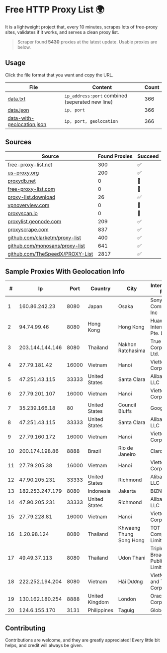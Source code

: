 
# Free HTTP Proxy List 🌍

It is a lightweight project that, every 10 minutes, scrapes lots of free-proxy sites, validates if it works, and serves a clean proxy list.


> Scraper found **5430** proxies at the latest update. Usable proxies are below.

## Usage

Click the file format that you want and copy the URL.


|File|Content|Count|
|----|-------|-----|
|[data.txt](https://raw.githubusercontent.com/themiralay/Proxy-List-World/master/data.txt)|`ip_address:port` combined (seperated new line)|366|
|[data.json](https://raw.githubusercontent.com/themiralay/Proxy-List-World/master/data.json)|`ip, port`|366|
|[data-with-geolocation.json](https://raw.githubusercontent.com/themiralay/Proxy-List-World/master/data-with-geolocation.json)|`ip, port, geolocation`|366|

## Sources

|Source|Found Proxies|Succeed|
|------|-------------|-------|
|[free-proxy-list.net](https://free-proxy-list.net)|300|✅|
|[us-proxy.org](https://www.us-proxy.org)|200|✅|
|[proxydb.net](http://proxydb.net)|0|🚫|
|[free-proxy-list.com](https://free-proxy-list.com/?page=&port=&type%5B%5D=http&type%5B%5D=https&up_time=0&search=Search)|0|🚫|
|[proxy-list.download](https://www.proxy-list.download/HTTP)|26|✅|
|[vpnoverview.com](https://vpnoverview.com/privacy/anonymous-browsing/free-proxy-servers)|0|🚫|
|[proxyscan.io](https://www.proxyscan.io)|0|🚫|
|[proxylist.geonode.com](https://proxylist.geonode.com/api/proxy-list?limit=300&page=1&sort_by=lastChecked&sort_type=desc&protocols=http,https)|209|✅|
|[proxyscrape.com](https://api.proxyscrape.com/v2/?request=displayproxies&protocol=http&timeout=10000&country=all&ssl=all&anonymity=all)|837|✅|
|[github.com/clarketm/proxy-list](https://raw.githubusercontent.com/clarketm/proxy-list/master/proxy-list-raw.txt)|400|✅|
|[github.com/monosans/proxy-list](https://raw.githubusercontent.com/monosans/proxy-list/main/proxies/http.txt)|641|✅|
|[github.com/TheSpeedX/PROXY-List](https://raw.githubusercontent.com/TheSpeedX/PROXY-List/master/http.txt)|2817|✅|


## Sample Proxies With Geolocation Info

|#|Ip|Port|Country|City|Internet Service Provider|
|-|--|----|-------|----|-------------------------|
|1|160.86.242.23|8080|Japan|Osaka|Sony Network Communications Inc|
|2|94.74.99.46|8080|Hong Kong|Hong Kong|Huawei International Pte. LTD|
|3|203.144.144.146|8080|Thailand|Nakhon Ratchasima|True Internet Corporation CO. Ltd.|
|4|27.79.181.42|16000|Vietnam|Hanoi|Viettel Corporation|
|5|47.251.43.115|33333|United States|Santa Clara|Alibaba Cloud LLC|
|6|27.79.201.107|16000|Vietnam|Hanoi|Viettel Corporation|
|7|35.239.166.18|80|United States|Council Bluffs|Google LLC|
|8|47.251.43.115|33333|United States|Santa Clara|Alibaba Cloud LLC|
|9|27.79.160.172|16000|Vietnam|Hanoi|Viettel Corporation|
|10|200.174.198.86|8888|Brazil|Rio de Janeiro|Claro S.A|
|11|27.79.205.38|16000|Vietnam|Hanoi|Viettel Corporation|
|12|47.90.205.231|33333|United States|Richmond|Alibaba.com LLC|
|13|182.253.247.179|8080|Indonesia|Jakarta|BIZNET|
|14|47.90.205.231|33333|United States|Richmond|Alibaba.com LLC|
|15|27.79.228.81|16000|Vietnam|Hanoi|Viettel Corporation|
|16|1.20.98.124|8080|Thailand|Khwaeng Thung Song Hong|TOT Public Company Limited|
|17|49.49.37.113|8080|Thailand|Udon Thani|Triple T Broadband Public Company Limited|
|18|222.252.194.204|8080|Vietnam|Hải Dương|VietNam Post and Telecom Corporation|
|19|130.162.180.254|8888|United Kingdom|London|Oracle Corporation|
|20|124.6.155.170|3131|Philippines|Taguig|Globe Telecom|



## Contributing

Contributions are welcome, and they are greatly appreciated! Every
little bit helps, and credit will always be given.

